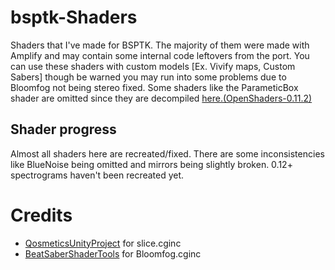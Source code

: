 # bsptk-Shaders

Shaders that I've made for BSPTK. The majority of them were made with Amplify and may contain some internal code leftovers from the port. You can use these shaders with custom models [Ex. Vivify maps, Custom Sabers] though be warned you may run into some problems due to Bloomfog not being stereo fixed.
Some shaders like the ParameticBox shader are omitted since they are decompiled [here.(OpenShaders-0.11.2)](https://github.com/whatdahopper/OpenShaders-0.11.2) 

## Shader progress
Almost all shaders here are recreated/fixed. There are some inconsistencies like BlueNoise being omitted and mirrors being slightly broken. 0.12+ spectrograms haven't been recreated yet.

# Credits
- [QosmeticsUnityProject](https://github.com/Qosmetics/UnityProject) for slice.cginc
- [BeatSaberShaderTools](https://github.com/whatdahopper/BeatSaberShaderTools) for Bloomfog.cginc
